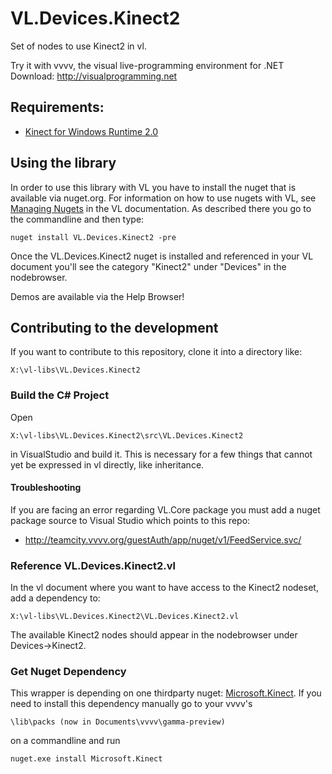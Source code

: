 # VL.Devices.Kinect2
Set of nodes to use Kinect2 in vl.


Try it with vvvv, the visual live-programming environment for .NET  
Download: http://visualprogramming.net

## Requirements:
- [Kinect for Windows Runtime 2.0](https://www.microsoft.com/en-us/download/details.aspx?id=44559)

## Using the library
In order to use this library with VL you have to install the nuget that is available via nuget.org. For information on how to use nugets with VL, see [Managing Nugets](https://thegraybook.vvvv.org/reference/libraries/dependencies.html#manage-nugets) in the VL documentation. As described there you go to the commandline and then type:

    nuget install VL.Devices.Kinect2 -pre

Once the VL.Devices.Kinect2 nuget is installed and referenced in your VL document you'll see the category "Kinect2" under "Devices" in the nodebrowser. 

Demos are available via the Help Browser!

## Contributing to the development
If you want to contribute to this repository, clone it into a directory like:
 
    X:\vl-libs\VL.Devices.Kinect2

### Build the C# Project
Open

    X:\vl-libs\VL.Devices.Kinect2\src\VL.Devices.Kinect2
    
in VisualStudio and build it. This is necessary for a few things that cannot yet be expressed in vl directly, like inheritance.

#### Troubleshooting

If you are facing an error regarding VL.Core package you must add a nuget package source to Visual Studio which points to this repo: 

* http://teamcity.vvvv.org/guestAuth/app/nuget/v1/FeedService.svc/

### Reference VL.Devices.Kinect2.vl

In the vl document where you want to have access to the Kinect2 nodeset, add a dependency to:

	X:\vl-libs\VL.Devices.Kinect2\VL.Devices.Kinect2.vl

The available Kinect2 nodes should appear in the nodebrowser under Devices->Kinect2.

### Get Nuget Dependency
This wrapper is depending on one thirdparty nuget: [Microsoft.Kinect](https://www.nuget.org/packages/Microsoft.Kinect/). If you need to install this dependency manually go to your vvvv's

    \lib\packs (now in Documents\vvvv\gamma-preview)
    
on a commandline and run

    nuget.exe install Microsoft.Kinect
